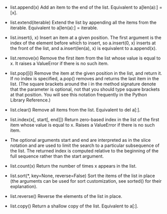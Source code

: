 - list.append(x)
Add an item to the end of the list. Equivalent to a[len(a):] = [x].

- list.extend(iterable)
Extend the list by appending all the items from the iterable. Equivalent to a[len(a):] = iterable.

- list.insert(i, x)
Insert an item at a given position. The first argument is the index of the element before which to insert, so a.insert(0, x) inserts at the front of the list, and a.insert(len(a), x) is equivalent to a.append(x).

- list.remove(x)
Remove the first item from the list whose value is equal to x. It raises a ValueError if there is no such item.

- list.pop([i])
Remove the item at the given position in the list, and return it. If no index is specified, a.pop() removes and returns the last item in the list. (The square brackets around the i in the method signature denote that the parameter is optional, not that you should type square brackets at that position. You will see this notation frequently in the Python Library Reference.)

- list.clear()
Remove all items from the list. Equivalent to del a[:].

- list.index(x[, start[, end]])
Return zero-based index in the list of the first item whose value is equal to x. Raises a ValueError if there is no such item.

- The optional arguments start and end are interpreted as in the slice notation and are used to limit the search to a particular subsequence of the list. The returned index is computed relative to the beginning of the full sequence rather than the start argument.

- list.count(x)
Return the number of times x appears in the list.

- list.sort(*, key=None, reverse=False)
Sort the items of the list in place (the arguments can be used for sort customization, see sorted() for their explanation).

- list.reverse()
Reverse the elements of the list in place.

- list.copy()
Return a shallow copy of the list. Equivalent to a[:].
